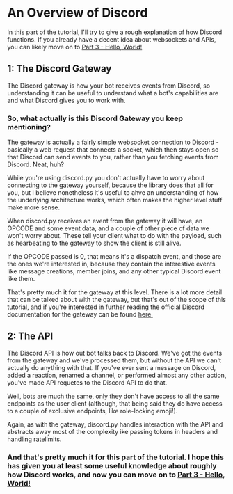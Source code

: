 # An Overview of Discord

In this part of the tutorial, I'll try to give a rough explanation of how Discord functions. If you already have a decent idea about websockets and APIs, you can likely move on to [Part 3 - Hello, World!](./part3.md)

## 1: The Discord Gateway

The Discord gateway is how your bot receives events from Discord, so understanding it can be useful to understand what a bot's capabilities are and what Discord gives you to work with.

### So, what actually **is** this Discord Gateway you keep mentioning?

The gateway is actually a fairly simple websocket connection to Discord - basically a web request that connects a socket, which then stays open so that Discord can send events to you, rather than you fetching events from Discord. Neat, huh?

While you're using discord&#46;py you don't actually have to worry about connecting to the gateway yourself, because the library does that all for you, but I believe nonetheless it's useful to ahve an understanding of how the underlying architecture works, which often makes the higher level stuff make more sense.

When discord&#46;py receives an event from the gateway it will have, an OPCODE and some event data, and a couple of other piece of data we won't worry about. These tell your client what to do with the payload, such as hearbeating to the gateway to show the client is still alive.

If the OPCODE passed is 0, that means it's a dispatch event, and those are the ones we're interested in, because they contain the interestive events like message creations, member joins, and any other typical Discord event like them.

That's pretty much it for the gateway at this level. There is a lot more detail that can be talked about with the gateway, but that's out of the scope of this tutorial, and if you're interested in further reading the official Discord documentation for the gateway can be found [here.](https://discord.com/developers/docs/topics/gateway)

## 2: The API

The Discord API is how out bot talks back to Discord. We've got the events from the gateway and we've processed them, but without the API we can't actually do anything with that. If you've ever sent a message on Discord, added a reaction, renamed a channel, or performed almost any other action, you've made API requetes to the Discord API to do that.

Well, bots are much the same, only they don't have access to all the same endpoints as the user client (although, that being said they do have access to a couple of exclusive endpoints, like role-locking emoji!).

Again, as with the gateway, discord&#46;py handles interaction with the API and abstracts away most of the complexity ike passing tokens in headers and handling ratelimits.

### And that's pretty much it for this part of the tutorial. I hope this has given you at least some useful knowledge about roughly how Discord works, and now you can move on to [Part 3 - Hello, World!](./part3.md)